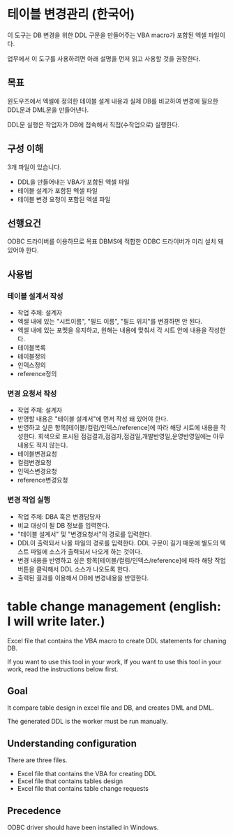 # 테이블 변경관리 (한국어)

이 도구는 DB 변경을 위한 DDL 구문을 만들어주는 VBA macro가 포함된 엑셀 파일이다.

업무에서 이 도구를 사용하려면 아래 설명을 먼저 읽고 사용할 것을 권장한다.

## 목표

윈도우즈에서 엑셀에 정의한 테이블 설계 내용과 실제 DB를 비교하여 변경에 필요한 DDL문과 DML문을 만들어낸다.

DDL문 실행은 작업자가 DB에 접속해서 직접(수작업으로) 실행한다.

## 구성 이해

3개 파일이 있습니다.

* DDL을 만들어내는 VBA가 포함된 엑셀 파일
* 테이블 설계가 포함된 엑셀 파일
* 테이블 변경 요청이 포함된 엑셀 파일

## 선행요건

ODBC 드라이버를 이용하므로 목표 DBMS에 적합한 ODBC 드라이버가 미리 설치 돼 있어야 한다.

## 사용법

### 테이블 설계서 작성

* 작업 주체: 설계자
* 엑셀 내에 있는 "시트이름", "필드 이름", "필드 위치"를 변경하면 안 된다.
* 엑셀 내에 있는 포멧을 유지하고, 원해는 내용에 맞춰서 각 시트 안에 내용을 작성한다. 
* 테이블목록
* 테이블정의
* 인덱스정의
* reference정의

### 변경 요청서 작성

* 작업 주체: 설계자
* 반영할 내용은 "테이블 설계서"에 먼저 작성 돼 있어야 한다.
* 반영하고 싶은 항목[테이블/컬럼/인덱스/reference]에 따라 해당 시트에 내용을 작성한다. 회색으로 표시된 점검결과,점검자,점검일,개발반영일,운영반영일에는 아무 내용도 적지 않는다.
* 테이블변경요청
* 컬럼변경요청
* 인덱스변경요청
* reference변경요청

### 변경 작업 실행

* 작업 주체: DBA 혹은 변경담당자 
* 비교 대상이 될 DB 정보를 입력한다.
* "테이블 설계서" 및 "변경요청서"의 경로를 입력한다.
* DDL이 출력되서 나올 파일의 경로를 입력한다. DDL 구문이 길기 때문에 별도의 텍스트 파일에 소스가 출력되서 나오게 하는 것이다.
* 변경 내용을 반영하고 싶은 항목[테이블/컬럼/인덱스/reference]에 따라 해당 작업 버튼을 클릭해서 DDL 소스가 나오도록 한다.
* 출력된 결과를 이용해서 DB에 변경내용을 반영한다.

# table change management (english: I will write later.)

Excel file that contains the VBA macro to create DDL statements for chaning DB.

If you want to use this tool in your work, If you want to use this tool in your work, read the instructions below first.

## Goal

It compare table design in excel file and DB, and creates DML and DML.

The generated DDL is the worker must be run manually.

## Understanding configuration

There are three files.

* Excel file that contains the VBA for creating DDL
* Excel file that contains tables design
* Excel file that contains table change requests

## Precedence

ODBC driver should have been installed in Windows.
